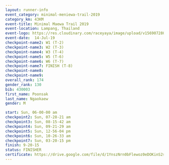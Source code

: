 ```yaml
---
layout: runner-info 
event_category: minimal-meniewa-trail-2019 
category_km: 43KM 
event-title: Minimal Maewa Trail 2019 
event-location: Lampang, Thailand 
event-logo: https://res.cloudinary.com/raceyaya/image/upload/v1569072805/logo/minimal-trail_ktnvsp.jpg 
event-date:  14-Jul-19 
checkpoint-name2: W1 (T-2) 
checkpoint-name3: W2 (T-3) 
checkpoint-name4: W3 (T-4) 
checkpoint-name5: W5 (T-6) 
checkpoint-name6: W6 (T-7) 
checkpoint-name7: FINISH (T-8) 
checkpoint-name8: 
checkpoint-name9: 
overall_rank: 174
gender_rank: 130
bib: 430003
first_name: Poonsak
last_name: Ngaokaew
gender: M

start: Sun, 06-00-00 am
checkpoint2: Sun, 07-28-21 am
checkpoint3: Sun, 08-15-42 am
checkpoint4: Sun, 09-21-29 am
checkpoint5: Sun, 12-56-04 pm
checkpoint6: Sun, 10-26-33 am
checkpoint7: Sun, 03-20-15 pm
finish: 9-20-15
status: FINISHER
certificate: https://drive.google.com/file/d/1YnszNrn0bFlewoz0eDOKinS2sxlVAk3I/view?usp=sharing
---
```

